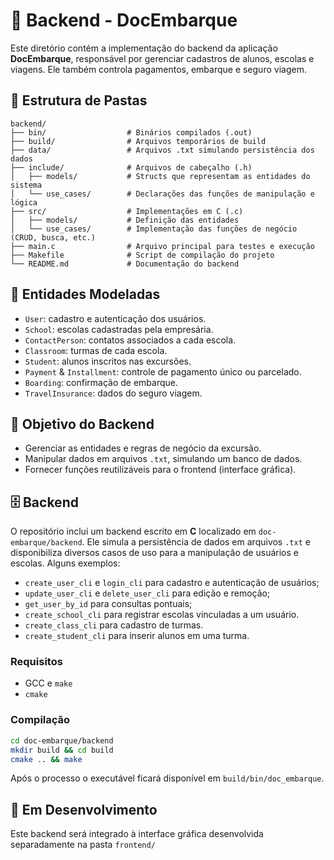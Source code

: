 # 🧠 Backend - DocEmbarque

Este diretório contém a implementação do backend da aplicação **DocEmbarque**, responsável por gerenciar cadastros de alunos, escolas e viagens. Ele também controla pagamentos, embarque e seguro viagem.

## 📁 Estrutura de Pastas

```
backend/
├── bin/                  # Binários compilados (.out)
├── build/                # Arquivos temporários de build
├── data/                 # Arquivos .txt simulando persistência dos dados
├── include/              # Arquivos de cabeçalho (.h)
│   ├── models/           # Structs que representam as entidades do sistema
│   └── use_cases/        # Declarações das funções de manipulação e lógica
├── src/                  # Implementações em C (.c)
│   ├── models/           # Definição das entidades
│   └── use_cases/        # Implementação das funções de negócio (CRUD, busca, etc.)
├── main.c                # Arquivo principal para testes e execução
├── Makefile              # Script de compilação do projeto
└── README.md             # Documentação do backend
```

## 🧱 Entidades Modeladas

- `User`: cadastro e autenticação dos usuários.
- `School`: escolas cadastradas pela empresária.
- `ContactPerson`: contatos associados a cada escola.
- `Classroom`: turmas de cada escola.
- `Student`: alunos inscritos nas excursões.
- `Payment` & `Installment`: controle de pagamento único ou parcelado.
- `Boarding`: confirmação de embarque.
- `TravelInsurance`: dados do seguro viagem.

## 📌 Objetivo do Backend

- Gerenciar as entidades e regras de negócio da excursão.
- Manipular dados em arquivos `.txt`, simulando um banco de dados.
- Fornecer funções reutilizáveis para o frontend (interface gráfica).


## 🗄️ Backend

O repositório inclui um backend escrito em **C** localizado em `doc-embarque/backend`.
Ele simula a persistência de dados em arquivos `.txt` e disponibiliza diversos casos de uso para a manipulação de usuários e escolas. Alguns exemplos:

- `create_user_cli` e `login_cli` para cadastro e autenticação de usuários;
- `update_user_cli` e `delete_user_cli` para edição e remoção;
- `get_user_by_id` para consultas pontuais;
- `create_school_cli` para registrar escolas vinculadas a um usuário.
- `create_class_cli` para cadastro de turmas.
- `create_student_cli` para inserir alunos em uma turma.

### Requisitos

- GCC e `make`
- `cmake`

### Compilação

```bash
cd doc-embarque/backend
mkdir build && cd build
cmake .. && make
```

Após o processo o executável ficará disponível em `build/bin/doc_embarque`.
## 🚧 Em Desenvolvimento

Este backend será integrado à interface gráfica desenvolvida separadamente na pasta `frontend/`